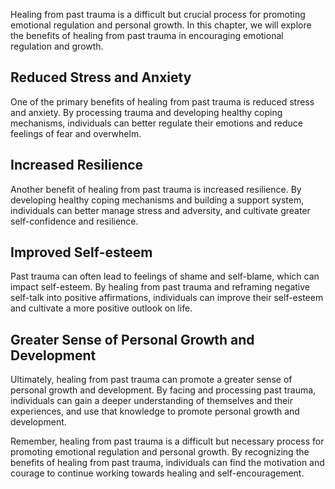 
Healing from past trauma is a difficult but crucial process for promoting emotional regulation and personal growth. In this chapter, we will explore the benefits of healing from past trauma in encouraging emotional regulation and growth.

Reduced Stress and Anxiety
--------------------------

One of the primary benefits of healing from past trauma is reduced stress and anxiety. By processing trauma and developing healthy coping mechanisms, individuals can better regulate their emotions and reduce feelings of fear and overwhelm.

Increased Resilience
--------------------

Another benefit of healing from past trauma is increased resilience. By developing healthy coping mechanisms and building a support system, individuals can better manage stress and adversity, and cultivate greater self-confidence and resilience.

Improved Self-esteem
--------------------

Past trauma can often lead to feelings of shame and self-blame, which can impact self-esteem. By healing from past trauma and reframing negative self-talk into positive affirmations, individuals can improve their self-esteem and cultivate a more positive outlook on life.

Greater Sense of Personal Growth and Development
------------------------------------------------

Ultimately, healing from past trauma can promote a greater sense of personal growth and development. By facing and processing past trauma, individuals can gain a deeper understanding of themselves and their experiences, and use that knowledge to promote personal growth and development.

Remember, healing from past trauma is a difficult but necessary process for promoting emotional regulation and personal growth. By recognizing the benefits of healing from past trauma, individuals can find the motivation and courage to continue working towards healing and self-encouragement.
